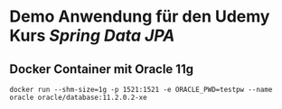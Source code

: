 # Demo Anwendung für den Udemy Kurs *Spring Data JPA*

## Docker Container mit Oracle 11g

```
docker run --shm-size=1g -p 1521:1521 -e ORACLE_PWD=testpw --name oracle oracle/database:11.2.0.2-xe
```